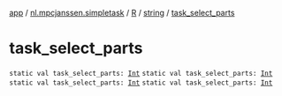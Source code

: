 [app](../../../index.md) / [nl.mpcjanssen.simpletask](../../index.md) / [R](../index.md) / [string](index.md) / [task_select_parts](.)

# task_select_parts

`static val task_select_parts: `[`Int`](https://kotlinlang.org/api/latest/jvm/stdlib/kotlin/-int/index.html)
`static val task_select_parts: `[`Int`](https://kotlinlang.org/api/latest/jvm/stdlib/kotlin/-int/index.html)
`static val task_select_parts: `[`Int`](https://kotlinlang.org/api/latest/jvm/stdlib/kotlin/-int/index.html)
`static val task_select_parts: `[`Int`](https://kotlinlang.org/api/latest/jvm/stdlib/kotlin/-int/index.html)